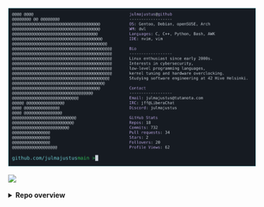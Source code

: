 
<!-- MY NEOFETCH-STYLE README -->
<a href="https://github.com/julmajustus/julmajustus">
  <picture>
    <img alt="Github profile readme" src="readme.svg">
  </picture>
</a>

![](https://komarev.com/ghpvc/?username=julmajustus&style=pixel)
<details>
<summary><strong>Repo overview</strong></summary>

<details>
<summary>Code that I use daily</summary>

### btrtile — A Focus-Driven Tiling Layout for dwl.

btrtile is a dynamic tiling layout patch designed for the [dwl](https://codeberg.org/dwl/dwl) window manager. It provides a focus-driven, mouse- and keyboard-friendly tiling layout that grants you granular control over how clients are placed and resized.

![btrtile in action](https://github.com/julmajustus/dwl-patches/blob/main/demos/btrtiledemo.gif?raw=true)

[More detailed description in project repo](https://codeberg.org/dwl/dwl-patches/src/branch/main/patches/btrtile)

---

### simple_scratchpad — A very simple scratchpad utility.

Simple scratchpad utility for the [dwl](https://codeberg.org/dwl/dwl) window manager.  
Adds functionality to hide/show clients.

![scratchpad in action](https://github.com/julmajustus/dwl-patches/blob/main/demos/simple_scratchpad_demo.gif?raw=true)

[More detailed description in project repo](https://codeberg.org/dwl/dwl-patches/src/branch/main/patches/simple_scratchpad)

---

### fullscreenadaptivesync — Enables adaptive sync/VRR when a client is fullscreen.

Enchanges the VRR experience for the [dwl](https://codeberg.org/dwl/dwl) window manager.  

[More detailed description in project repo](https://codeberg.org/dwl/dwl-patches/src/branch/main/patches/fullscreenadaptivesync)

</details>

<details>
<summary>Educational projects</summary>

### cub3d - Wolfenstein3D/DOOM inspired zombie shooter.

Zombie shooter written in C utilizes raycasting, DDA algorithm.

[More detailed description in project repo](https://github.com/julmajustus/cub3d)

---

### minishell - As Beautiful as a Shell

minishell is a custom shell implemented in C as part of our group project. It replicates many features of bash, providing an interactive command-line environment with robust error handling, built-in commands, redirections, pipes, and more.

[More detailed description in project repo](https://github.com/julmajustus/minishell)

---

### fract’ol - Computer Graphics Fractals.

A beautiful fractal renderer built in C using the MLX42 library. This project visualizes a variety of fractals, including the Julia, Mandelbrot, and Multibrot sets.


[More detailed description in project repo](https://github.com/julmajustus/fractol)

---

### philosophers - Dining philosophers problem.

The Dining Philosophers Problem is a classical problem used to illustrate synchronization issues and techniques for preventing deadlock and starvation. In this project, you will find two solutions:

   - Pthreads Implementation: Uses threads and mutexes.
   - Bonus (Semaphores & Processes): Uses processes and semaphores.

This project is written in C and provides a hands-on example of concurrent programming.

[More detailed description in project repo](https://github.com/julmajustus/philosophers)

---

### push_swap - Optimized Sorting with a Greedy Approach.

Sorting is a fundamental skill every developer should master. This project challenges you to implement an efficient sorting algorithm in C while getting hands-on with algorithmic complexity. Instead of traditional linked lists, this solution uses circular arrays to represent stacks, offering an alternative perspective on data structure design.

[More detailed description in project repo](https://github.com/julmajustus/push_swap)

---

### pipex - Command Piping in C

pipex is a C project that replicates shell command piping. It demonstrates how to create child processes, manage file descriptors, and set up pipelines to emulate shell behavior.

[More detailed description in project repo](https://github.com/julmajustus/pipex)

---

### libft - A Partial glibc Reimplementation in C

A custom reimplementation of key GNU C Library (glibc) functions written in C. This project serves as both a learning exercise and a reusable library, providing you with a deeper understanding of low-level operations, memory management, string manipulation, and basic data structures.


[ft_printf](https://github.com/julmajustus/ft_printf)  
[libft](https://github.com/julmajustus/libft)

---
</details>
</details>
